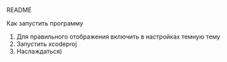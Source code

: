 README

Как запустить программу 

1. Для правильного отображения включить в настройках темную тему
2. Запустить xcodeproj
3. Наслаждаться)

